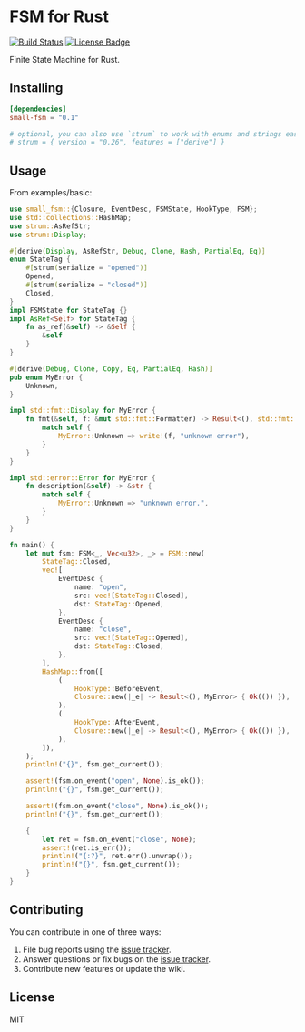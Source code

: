 # FSM for Rust

[![Build Status](https://github.com/lovelysunlight/fsm-rs/actions/workflows/ci.yml/badge.svg)](https://github.com/lovelysunlight/fsm-rs/actions/workflows/ci.yml)
[![License Badge](https://img.shields.io/badge/license-MIT-blue.svg)](https://raw.githubusercontent.com/lovelysunlight/fsm-rs/main/LICENSE)

Finite State Machine for Rust.

## Installing

```toml
[dependencies]
small-fsm = "0.1"

# optional, you can also use `strum` to work with enums and strings easier in Rust.
# strum = { version = "0.26", features = ["derive"] }
```

## Usage

From examples/basic:
```rust
use small_fsm::{Closure, EventDesc, FSMState, HookType, FSM};
use std::collections::HashMap;
use strum::AsRefStr;
use strum::Display;

#[derive(Display, AsRefStr, Debug, Clone, Hash, PartialEq, Eq)]
enum StateTag {
    #[strum(serialize = "opened")]
    Opened,
    #[strum(serialize = "closed")]
    Closed,
}
impl FSMState for StateTag {}
impl AsRef<Self> for StateTag {
    fn as_ref(&self) -> &Self {
        &self
    }
}

#[derive(Debug, Clone, Copy, Eq, PartialEq, Hash)]
pub enum MyError {
    Unknown,
}

impl std::fmt::Display for MyError {
    fn fmt(&self, f: &mut std::fmt::Formatter) -> Result<(), std::fmt::Error> {
        match self {
            MyError::Unknown => write!(f, "unknown error"),
        }
    }
}

impl std::error::Error for MyError {
    fn description(&self) -> &str {
        match self {
            MyError::Unknown => "unknown error.",
        }
    }
}

fn main() {
    let mut fsm: FSM<_, Vec<u32>, _> = FSM::new(
        StateTag::Closed,
        vec![
            EventDesc {
                name: "open",
                src: vec![StateTag::Closed],
                dst: StateTag::Opened,
            },
            EventDesc {
                name: "close",
                src: vec![StateTag::Opened],
                dst: StateTag::Closed,
            },
        ],
        HashMap::from([
            (
                HookType::BeforeEvent,
                Closure::new(|_e| -> Result<(), MyError> { Ok(()) }),
            ),
            (
                HookType::AfterEvent,
                Closure::new(|_e| -> Result<(), MyError> { Ok(()) }),
            ),
        ]),
    );
    println!("{}", fsm.get_current());

    assert!(fsm.on_event("open", None).is_ok());
    println!("{}", fsm.get_current());

    assert!(fsm.on_event("close", None).is_ok());
    println!("{}", fsm.get_current());

    {
        let ret = fsm.on_event("close", None);
        assert!(ret.is_err());
        println!("{:?}", ret.err().unwrap());
        println!("{}", fsm.get_current());
    }
}
```

## Contributing

You can contribute in one of three ways:

1. File bug reports using the [issue tracker](https://github.com/lovelysunlight/fsm-rs/issues).
2. Answer questions or fix bugs on the [issue tracker](https://github.com/lovelysunlight/fsm-rs/issues).
3. Contribute new features or update the wiki.

## License

MIT
